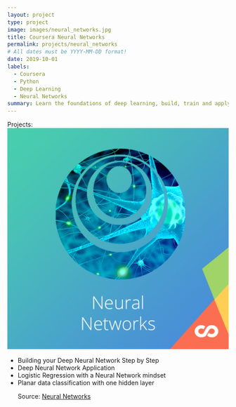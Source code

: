 ```yaml
---
layout: project
type: project
image: images/neural_networks.jpg
title: Coursera Neural Networks
permalink: projects/neural_networks
# All dates must be YYYY-MM-DD format!
date: 2019-10-01
labels:
  - Coursera
  - Python
  - Deep Learning
  - Neural Networks
summary: Learn the foundations of deep learning, build, train and apply fully connected deep neural networks
---
```


<p>Projects:
<img class="ui medium right floated rounded image" src="../images/neural_networks.jpg">
<ul>
<li>Building your Deep Neural Network Step by Step</li>
 
<li>Deep Neural Network Application</li>
 
<li>Logistic Regression with a Neural Network mindset</li>
 
<li>Planar data classification with one hidden layer</li>

Source: <a href="https://github.com/GuilhermeBrejeiro/Deep-Learning-Specialization/tree/master/Neural%20Networks%20and%20Deep%20Learning"><i class="large github icon"></i>Neural Networks</a>
